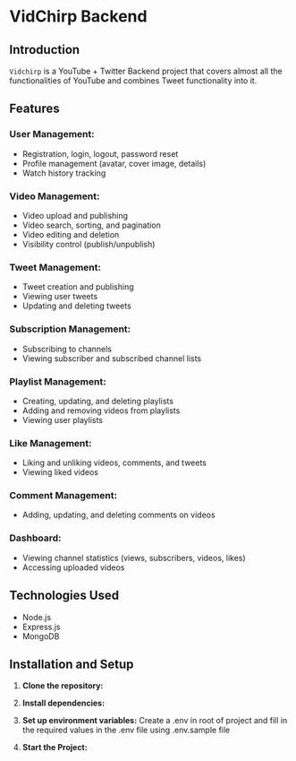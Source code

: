 # VidChirp Backend 

## Introduction

``Vidchirp`` is a YouTube + Twitter Backend project that covers almost all the functionalities of YouTube 
and combines Tweet functionality into it.

## Features

### User Management:

- Registration, login, logout, password reset
- Profile management (avatar, cover image, details)
- Watch history tracking

### Video Management:

- Video upload and publishing
- Video search, sorting, and pagination
- Video editing and deletion
- Visibility control (publish/unpublish)

### Tweet Management:

- Tweet creation and publishing
- Viewing user tweets
- Updating and deleting tweets

### Subscription Management:

- Subscribing to channels
- Viewing subscriber and subscribed channel lists

### Playlist Management:

- Creating, updating, and deleting playlists
- Adding and removing videos from playlists
- Viewing user playlists

### Like Management:

- Liking and unliking videos, comments, and tweets
- Viewing liked videos

### Comment Management:

- Adding, updating, and deleting comments on videos

### Dashboard:

- Viewing channel statistics (views, subscribers, videos, likes)
- Accessing uploaded videos

## Technologies Used

- Node.js 
- Express.js
- MongoDB

## Installation and Setup

1. **Clone the repository:**

2. **Install dependencies:**

3. **Set up environment variables:**
    Create a .env in root of project and fill in the required values in the .env file using .env.sample file

4. **Start the Project:**
